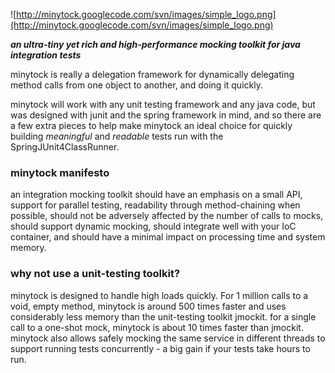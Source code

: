 ![http://minytock.googlecode.com/svn/images/simple_logo.png](http://minytock.googlecode.com/svn/images/simple_logo.png)

**_an ultra-tiny yet rich and high-performance mocking toolkit for java integration tests_**

minytock is really a delegation framework for dynamically delegating method calls from one object to another, and doing it quickly.

minytock will work with any unit testing framework and any java code, but was designed with junit and the spring framework in mind, and so there are a few extra pieces to help make minytock an ideal choice for quickly building _meaningful_ and _readable_ tests run with the SpringJUnit4ClassRunner.

### minytock manifesto ###
an integration mocking toolkit should have an emphasis on a small API, support for parallel testing, readability through method-chaining when possible, should not be adversely affected by the number of calls to mocks, should support dynamic mocking, should integrate well with your IoC container, and should have a minimal impact on processing time and system memory.

### why not use a unit-testing toolkit? ###
minytock is designed to handle high loads quickly.  For 1 million calls to a void, empty method, minytock is around 500 times faster and uses considerably less memory than the unit-testing toolkit jmockit. for a single call to a one-shot mock, minytock is about 10 times faster than jmockit.  minytock also allows safely mocking the same service in different threads to support running tests concurrently - a big gain if your tests take hours to run.